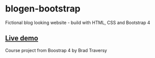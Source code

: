 # blogen-bootstrap

Fictional blog looking website - build with HTML, CSS and Bootstrap 4

## [Live demo](https://alexgooner12-blogen-bootstrap.glitch.me)

Course project from Boostrap 4 by Brad Traversy

